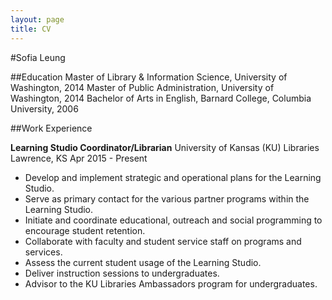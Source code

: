 ```yaml
---
layout: page
title: CV
---
```


#Sofia Leung

##Education
Master of Library & Information Science, University of Washington, 2014
Master of Public Administration, University of Washington, 2014
Bachelor of Arts in English, Barnard College, Columbia University, 2006

##Work Experience 

**Learning Studio Coordinator/Librarian**
University of Kansas (KU) Libraries
Lawrence, KS
Apr 2015 - Present

* Develop and implement strategic and operational plans for the Learning Studio.
* Serve as primary contact for the various partner programs within the Learning Studio.
* Initiate and coordinate educational, outreach and social programming to encourage student retention.
* Collaborate with faculty and student service staff on programs and services. 
* Assess the current student usage of the Learning Studio. 
* Deliver instruction sessions to undergraduates.
* Advisor to the KU Libraries Ambassadors program for undergraduates. 
